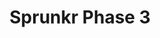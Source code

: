 ---
slug: sprunkr-phase-3-1162
title: Sprunkr Phase 3
description: "Sprunkr Phase 3 is an exciting online game. Play for free directly in your browser!"
icon: /images/popular_mods/Sprunkr Phase 3.png
url: https://wowtbc.net/sprunkin/sprunkr-phase3/index.html
previewImage: /images/popular_mods/Sprunkr Phase 3.png
type: popular mods

# SEO配置
seo:
  title: "Sprunkr Phase 3 - Play Free Online Game | Fun Browser Games"
  description: "Sprunkr Phase 3 - Play this fun online game for free in your browser. No download required!"
  ogImage: "/images/popular_mods/Sprunkr Phase 3.png"
  keywords: "sprunkr-phase-3-1162, online game, browser game, free game, popular mods game, play online"

videoUrls:
  - https://www.youtube.com/embed/example1
  - https://www.youtube.com/embed/example2

whyPlay:
  title: "Why Play Sprunkr Phase 3?"
  items:
    - "Immersive Gameplay: Sprunkr Phase 3 offers an engaging and immersive gaming experience that will keep you entertained for hours"
    - "Challenging Levels: Test your skills with increasingly difficult challenges and obstacles"
    - "Beautiful Graphics: Enjoy stunning visuals and smooth animations that bring the game world to life"
    - "Regular Updates: New content and features are added regularly to keep the game fresh and exciting"
    - "Free to Play: Experience all the fun without spending a penny"
    - "Community Features: Connect with other players, share strategies, and compete for high scores"
    - "Cross-Platform: Play on any device with a web browser, no downloads required"

features:
  title: "Key Features of Sprunkr Phase 3"
  image: "/images/popular_mods/Sprunkr Phase 3.png"
  items:
    - "Intuitive Controls: Easy to learn controls make Sprunkr Phase 3 accessible for players of all skill levels"
    - "Multiple Game Modes: Enjoy various gameplay options that provide different challenges and experiences"
    - "Character Customization: Personalize your gaming experience with unique characters and items"
    - "Achievement System: Complete special tasks to earn rewards and recognition"
    - "Leaderboards: Compete with players worldwide and see who can achieve the highest scores"

characteristics:
  title: "Game Characteristics"
  image: "/images/popular_mods/Sprunkr Phase 3.png"
  items:
    - "Genre: Popular mods game with elements of strategy and skill"
    - "Difficulty: Suitable for both casual gamers and those seeking a challenge"
    - "Play Time: Quick sessions or extended gameplay, depending on your preference"
    - "Art Style: Vibrant and engaging visuals that enhance the gaming experience"
    - "Sound Design: Immersive audio that complements the gameplay perfectly"

info: "Sprunkr Phase 3 is an exciting online game that offers players a unique and engaging gaming experience. With its intuitive controls, stunning visuals, and challenging gameplay, Sprunkr Phase 3 provides hours of entertainment for players of all ages and skill levels. Whether you're looking for a quick gaming session during a break or an extended play session, Sprunkr Phase 3 delivers an immersive experience that will keep you coming back for more. The game features multiple levels of increasing difficulty, ensuring that players are constantly challenged as they progress. With regular updates adding new content and features, Sprunkr Phase 3 remains fresh and exciting, providing endless entertainment options for its growing community of players."

howToPlayIntro: "Welcome to Sprunkr Phase 3! This guide will walk you through the basics and help you master the game. Whether you're a beginner or looking to improve your skills, these tips and instructions will enhance your gaming experience."

howToPlaySteps:
  - title: "Getting Started"
    description: "Begin your Sprunkr Phase 3 adventure by familiarizing yourself with the controls. Use your keyboard or mouse to navigate through the game interface. The tutorial will guide you through the basic mechanics and help you understand the objectives."
  - title: "Understanding the Objectives"
    description: "In Sprunkr Phase 3, your main goal is to progress through levels by completing specific objectives. Each level presents unique challenges that require different strategies and approaches."
  - title: "Mastering the Controls"
    description: "Practice using the controls to improve your precision and reaction time. Sprunkr Phase 3 requires quick reflexes and strategic thinking to overcome obstacles and defeat opponents."
  - title: "Utilizing Power-ups"
    description: "Collect power-ups throughout the game to enhance your abilities and overcome difficult challenges. Each power-up offers unique advantages that can be crucial for success."
  - title: "Developing Strategies"
    description: "As you progress in Sprunkr Phase 3, develop effective strategies for different scenarios. Analyze patterns, anticipate challenges, and adapt your approach to maximize your performance."

faq:
  title: "Frequently Asked Questions about Sprunkr Phase 3"
  items:
    - question: "Is Sprunkr Phase 3 free to play?"
      answer: "Yes, Sprunkr Phase 3 is completely free to play directly in your web browser. No downloads or purchases are required to enjoy the full game experience."
    - question: "Can I play Sprunkr Phase 3 on mobile devices?"
      answer: "Yes, Sprunkr Phase 3 is optimized for both desktop and mobile play. You can enjoy the game on any device with a web browser and internet connection."
    - question: "Are there any in-game purchases?"
      answer: "While Sprunkr Phase 3 is free to play, there may be optional in-game purchases available for cosmetic items or additional features that don't affect core gameplay."
    - question: "How often is Sprunkr Phase 3 updated?"
      answer: "The developers regularly update Sprunkr Phase 3 with new content, features, and improvements based on player feedback and game performance."
    - question: "Can I play Sprunkr Phase 3 offline?"
      answer: "Currently, Sprunkr Phase 3 requires an internet connection to play as it's a browser-based online game."
    - question: "Is Sprunkr Phase 3 suitable for children?"
      answer: "Yes, Sprunkr Phase 3 is designed to be family-friendly and suitable for players of all ages."
    - question: "How do I report bugs or issues?"
      answer: "If you encounter any problems while playing Sprunkr Phase 3, you can report them through the game's support page or contact the developers directly through their website."
    - question: "Still Have Questions?"
      answer: "If you have additional questions about Sprunkr Phase 3 that aren't covered in this FAQ, please visit our support center or contact our customer service team for assistance."
---